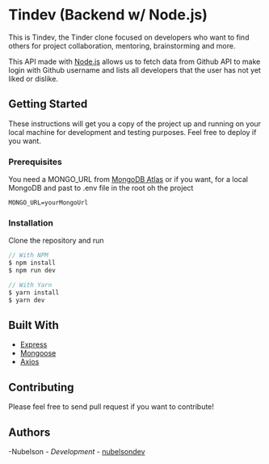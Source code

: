 # Tindev (Backend w/ Node.js)

This is Tindev, the Tinder clone focused on developers who want to find others for project collaboration, mentoring, brainstorming and more.

This API made with [Node.js](https://nodejs.org/en/) allows us to fetch data from Github API to make login with Github username and lists all developers that the user has not yet liked or dislike.

## Getting Started

These instructions will get you a copy of the project up and running on your local machine for development and testing purposes. Feel free to deploy if you want.

### Prerequisites

You need a MONGO_URL from [MongoDB Atlas](https://www.mongodb.com/cloud/atlas) or if you want, for a local MongoDB and past to .env file in the root oh the project

```
MONGO_URL=yourMongoUrl
```

### Installation

Clone the repository and run

```javascript
// With NPM
$ npm install
$ npm run dev

// With Yarn
$ yarn install
$ yarn dev
```

## Built With

-   [Express](https://expressjs.com/)
-   [Mongoose](https://mongoosejs.com/)
-   [Axios](https://github.com/axios/axios)

## Contributing

Please feel free to send pull request if you want to contribute!

## Authors

-Nubelson - _Development_ - [nubelsondev](https://github.com/nubelsondev)
